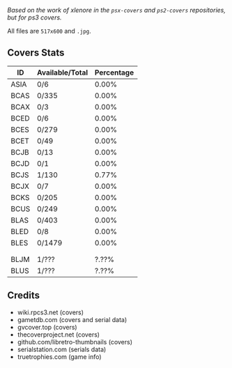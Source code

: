 *Based on the work of xlenore in the `psx-covers` and `ps2-covers` repositories, but for ps3 covers.*

All files are `517x600` and `.jpg`.

## Covers Stats

| ID | Available/Total | Percentage |
| ------ | --------------- | ---------- |
| ASIA | 0/6 | 0.00% |
| BCAS | 0/335 | 0.00% |
| BCAX | 0/3 | 0.00% |
| BCED | 0/6 | 0.00% |
| BCES | 0/279 | 0.00% |
| BCET | 0/49 | 0.00% |
| BCJB | 0/13 | 0.00%|
| BCJD | 0/1 | 0.00%|
| BCJS | 1/130 | 0.77% |
| BCJX | 0/7 | 0.00% |
| BCKS | 0/205 | 0.00% |
| BCUS | 0/249 | 0.00% |
| BLAS | 0/403 | 0.00% |
| BLED | 0/8 | 0.00% |
| BLES | 0/1479 | 0.00% |
||||
||||
| BLJM | 1/??? | ?.??% |
| BLUS | 1/??? | ?.??% |


## Credits
- wiki.rpcs3.net (covers)
- gametdb.com (covers and serial data)
- gvcover.top (covers)
- thecoverproject.net (covers)
- github.com/libretro-thumbnails (covers)
- serialstation.com (serials data)
- truetrophies.com (game info)


<!-- pcsx2.net
psxdatacenter.com
imkira3
waifu2x 
https://en.wikipedia.org/wiki/List_of_PlayStation_3_games_(A%E2%80%93C)
-->
